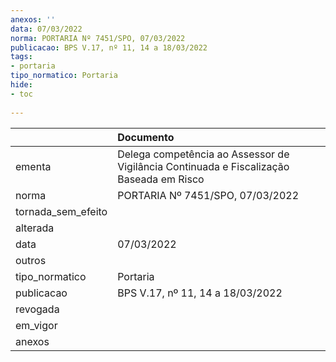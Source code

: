 ```yaml
---
anexos: ''
data: 07/03/2022
norma: PORTARIA Nº 7451/SPO, 07/03/2022
publicacao: BPS V.17, nº 11, 14 a 18/03/2022
tags:
- portaria
tipo_normatico: Portaria
hide: 
- toc 
 
---
```


|                    | Documento                                                                               |
|:-------------------|:----------------------------------------------------------------------------------------|
| ementa             | Delega competência ao Assessor de Vigilância Continuada e Fiscalização Baseada em Risco |
| norma              | PORTARIA Nº 7451/SPO, 07/03/2022                                                        |
| tornada_sem_efeito |                                                                                         |
| alterada           |                                                                                         |
| data               | 07/03/2022                                                                              |
| outros             |                                                                                         |
| tipo_normatico     | Portaria                                                                                |
| publicacao         | BPS V.17, nº 11, 14 a 18/03/2022                                                        |
| revogada           |                                                                                         |
| em_vigor           |                                                                                         |
| anexos             |                                                                                         |